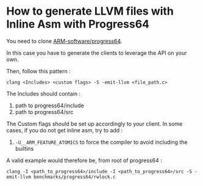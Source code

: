 # How to generate LLVM files with Inline Asm with Progress64

You need to clone [ARM-software/progress64](https://github.com/ARM-software/progress64).

In this case you have to generate the clients to leverage the API on your own.

Then, follow this pattern :
```
clang <Includes> <custom flags> -S -emit-llvm <file_path.c>
```
The Includes should contain :
1. path to progress64/include
2. path to progress64/src

The Custom flags should be set up accordingly to your client. In some cases, if you do not get inline asm, try to add :
1. ```-U__ARM_FEATURE_ATOMICS``` to force the compiler to avoid including the builtins

A valid example would therefore be, from root of progress64 :
```
clang -I <path_to_progress64>/include -I <path_to_progress64>/src -S -emit-llvm benchmarks/progress64/rwlock.c
```